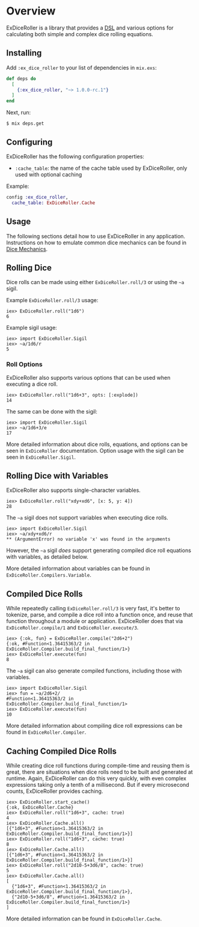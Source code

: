 # Overview

ExDiceRoller is a library that provides a [DSL](https://en.wikipedia.org/wiki/Domain-specific_language) and various options for calculating both simple and complex dice rolling equations.

## Installing

Add `:ex_dice_roller` to your list of dependencies in `mix.exs`:

```elixir
def deps do
  [
    {:ex_dice_roller, "~> 1.0.0-rc.1"}
  ]
end
```

Next, run:
```
$ mix deps.get
```

## Configuring

ExDiceRoller has the following configuration properties:

* `:cache_table`: the name of the cache table used by ExDiceRoller, only used with optional caching

Example:
```elixir
config :ex_dice_roller,
  cache_table: ExDiceRoller.Cache
```

## Usage

The following sections detail how to use ExDiceRoller in any application. Instructions on how to emulate common dice mechanics can be found in [Dice Mechanics](dice_mechanics.html).


## Rolling Dice

Dice rolls can be made using either `ExDiceRoller.roll/3` or using the `~a` sigil.

Example `ExDiceRoller.roll/3` usage:

    iex> ExDiceRoller.roll("1d6")
    6

Example sigil usage:

    iex> import ExDiceRoller.Sigil
    iex> ~a/1d6/r
    5


### Roll Options

ExDiceRoller also supports various options that can be used when executing a dice roll.

    iex> ExDiceRoller.roll("1d6+3", opts: [:explode])
    14

The same can be done with the sigil:

    iex> import ExDiceRoller.Sigil
    iex> ~a/1d6+3/e
    17

More detailed information about dice rolls, equations, and options can be seen in `ExDiceRoller` documentation. Option usage with the sigil can be seen in `ExDiceRoller.Sigil`.


## Rolling Dice with Variables

ExDiceRoller also supports single-character variables.

    iex> ExDiceRoller.roll("xdy+xd6", [x: 5, y: 4])
    28

The `~a` sigil does not support variables when executing dice rolls.

    iex> import ExDiceRoller.Sigil
    iex> ~a/xdy+xd6/r
    ** (ArgumentError) no variable 'x' was found in the arguments

However, the `~a` sigil _does_ support generating compiled dice roll equations with variables, as detailed below.

More detailed information about variables can be found in `ExDiceRoller.Compilers.Variable`.


## Compiled Dice Rolls

While repeatedly calling `ExDiceRoller.roll/3` is very fast, it's better to tokenize, parse, and compile a dice roll into a function once, and reuse that function throughout a module or application. ExDiceRoller does that via `ExDiceRoller.compile/1` and `ExDiceRoller.execute/3`.

    iex> {:ok, fun} = ExDiceRoller.compile("2d6+2")
    {:ok, #Function<1.36415363/2 in ExDiceRoller.Compiler.build_final_function/1>}
    iex> ExDiceRoller.execute(fun)
    8

The `~a` sigil can also generate compiled functions, including those with variables.

    iex> import ExDiceRoller.Sigil
    iex> fun = ~a/2d6+2/
    #Function<1.36415363/2 in ExDiceRoller.Compiler.build_final_function/1>
    iex> ExDiceRoller.execute(fun)
    10

More detailed information about compiling dice roll expressions can be found in `ExDiceRoller.Compiler`.


## Caching Compiled Dice Rolls

While creating dice roll functions during compile-time and reusing them is great, there are situations when dice rolls need to be built and generated at runtime. Again, ExDiceRoller can do this very quickly, with even complex expressions taking only a tenth of a millisecond. But if every microsecond counts,
ExDiceRoller provides caching.

    iex> ExDiceRoller.start_cache()
    {:ok, ExDiceRoller.Cache}
    iex> ExDiceRoller.roll("1d6+3", cache: true)
    4
    iex> ExDiceRoller.Cache.all()
    [{"1d6+3", #Function<1.36415363/2 in ExDiceRoller.Compiler.build_final_function/1>}]
    iex> ExDiceRoller.roll("1d6+3", cache: true)
    8
    iex> ExDiceRoller.Cache.all()
    [{"1d6+3", #Function<1.36415363/2 in ExDiceRoller.Compiler.build_final_function/1>}]
    iex> ExDiceRoller.roll("2d10-5+3d6/8", cache: true)
    5
    iex> ExDiceRoller.Cache.all()
    [
      {"1d6+3", #Function<1.36415363/2 in ExDiceRoller.Compiler.build_final_function/1>},
      {"2d10-5+3d6/8", #Function<1.36415363/2 in ExDiceRoller.Compiler.build_final_function/1>}
    ]

  More detailed information can be found in `ExDiceRoller.Cache`.